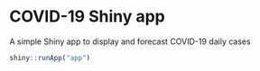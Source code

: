 # COVID-19 Shiny app

A simple Shiny app to display and forecast COVID-19 daily cases

```r
shiny::runApp("app")
```
